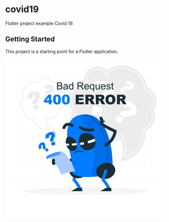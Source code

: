 # covid19

Flutter project example Covid 19.

## Getting Started

This project is a starting point for a Flutter application.

![](assets/image/error.jpg)